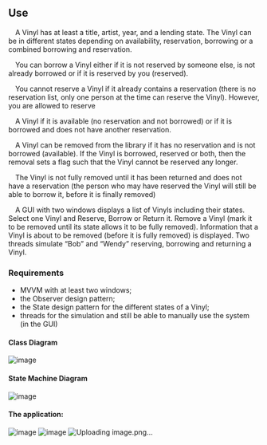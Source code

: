 ## Use


&emsp;A Vinyl has at least a title, artist, year, and a lending state. The Vinyl can be in different states depending on availability, reservation, borrowing or a combined borrowing and reservation.

&emsp;You can borrow a Vinyl either if it is not reserved by someone else, is not already borrowed or if it is reserved by you (reserved). 

&emsp;You cannot reserve a Vinyl if it already contains a reservation (there is no reservation list, only one person at the time can reserve the Vinyl). However, you are allowed to reserve

&emsp;A Vinyl if it is available (no reservation and not borrowed) or if it is borrowed and does not have another reservation. 

&emsp;A Vinyl can be removed from the library if it has no reservation and is not borrowed (available). If the Vinyl is borrowed, reserved or both, then the removal sets a flag such that the Vinyl cannot be reserved any longer. 

&emsp;The Vinyl is not fully removed until it has been returned and does not have a reservation (the person who may have reserved the Vinyl will still be able to borrow it, before it is finally removed)

&emsp;A GUI with two windows displays a list of Vinyls including their states. Select one Vinyl and Reserve, Borrow or Return it. Remove a Vinyl (mark it to be removed until its state allows it to be fully removed).
Information that a Vinyl is about to be removed (before it is fully removed) is displayed. Two threads simulate “Bob” and “Wendy” reserving, borrowing and returning a Vinyl.

### Requirements
- MVVM with at least two windows;
- the Observer design pattern;
- the State design pattern for the different states of a Vinyl;
- threads for the simulation and still be able to manually use the system (in the GUI)

#### Class Diagram
![image](https://github.com/betelgeuseBet/Single-User-Vinyl-Lending-Library_Robot-Simulated/assets/151634373/fa17e59e-fd34-4295-867d-122ffa234d10)

#### State Machine Diagram
![image](https://github.com/betelgeuseBet/Single-User-Vinyl-Lending-Library_Robot-Simulated/assets/151634373/12b83ee7-596f-484e-84f0-a495bc61b6c5)

#### The application:
![image](https://github.com/user-attachments/assets/1ca4bec8-11ad-4c94-847e-fa2f466e837e)
![image](https://github.com/user-attachments/assets/7efdc465-0e64-442a-8061-42db42e9e259)
![Uploading image.png…]()

